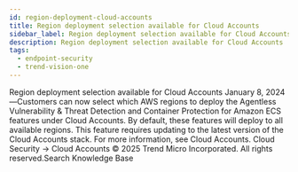 ```yaml
---
id: region-deployment-cloud-accounts
title: Region deployment selection available for Cloud Accounts
sidebar_label: Region deployment selection available for Cloud Accounts
description: Region deployment selection available for Cloud Accounts
tags:
  - endpoint-security
  - trend-vision-one
---
```


 Region deployment selection available for Cloud Accounts January 8, 2024—Customers can now select which AWS regions to deploy the Agentless Vulnerability & Threat Detection and Container Protection for Amazon ECS features under Cloud Accounts. By default, these features will deploy to all available regions. This feature requires updating to the latest version of the Cloud Accounts stack. For more information, see Cloud Accounts. Cloud Security → Cloud Accounts © 2025 Trend Micro Incorporated. All rights reserved.Search Knowledge Base